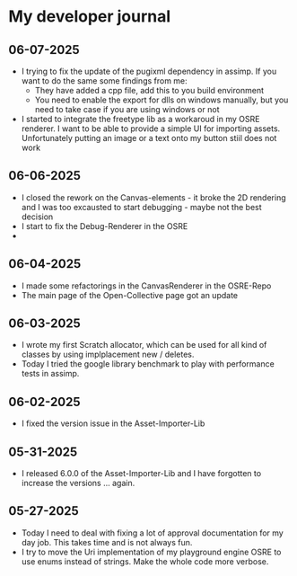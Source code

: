 # My developer journal
## 06-07-2025
- I trying to fix the update of the pugixml dependency in assimp. If you want to do the same some findings from me:
  - They have added a cpp file, add this to you build environment
  - You need to enable the export for dlls on windows manually, but you need to take case if you are using windows or not
- I started to integrate the freetype lib as a workaroud in my OSRE renderer. I want to be able to provide a simple UI for
  importing assets. Unfortunately putting an image or a text onto my button stiil does not work  

## 06-06-2025
- I closed the rework on the Canvas-elements - it broke the 2D rendering and I was too excausted to start debugging - maybe not the best decision
- I start to fix the Debug-Renderer in the OSRE
- 
## 06-04-2025
- I made some refactorings in the CanvasRenderer in the OSRE-Repo
- The main page of the Open-Collective page got an update
  
## 06-03-2025
- I wrote my first Scratch allocator, which can be used for all kind of classes by using implplacement new / deletes.
- Today I tried the google library benchmark to play with performance tests in assimp.

## 06-02-2025
- I fixed the version issue in the Asset-Importer-Lib
  
## 05-31-2025
- I released 6.0.0 of the Asset-Importer-Lib and I have forgotten to increase the versions ... again.

## 05-27-2025
- Today I need to deal with fixing a lot of approval documentation for my day job. This takes time and is not always fun.
- I try to move the Uri implementation of my playground engine OSRE to use enums instead of strings. Make the whole code more verbose.
